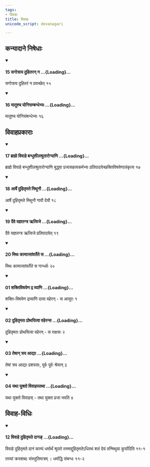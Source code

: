 ```yaml
---
tags:
- विवाहः
title: विवाहः
unicode_script: devanagari

---
```

## कन्यादाने निषेधाः

<div class="js_include" newlevelforh1="4" unfilled url="/vedAH_yajuH/taittirIyam/sUtram/ApastambaH/dharma-sUtram/vishvAsa-prastutiH/2/05/11/15_sagotrAya_duhitaran_na.md">
<details open><summary><h4>15 सगोत्राय दुहितरन् न ...{Loading}...</h4></summary>

सगोत्राय दुहितरं न प्रयच्छेत् १५
</details>
</div>
<div class="js_include" newlevelforh1="4" unfilled url="/vedAH_yajuH/taittirIyam/sUtram/ApastambaH/dharma-sUtram/vishvAsa-prastutiH/2/05/11/16_mAtushcha_yonisambandhebhyaH.md">
<details open><summary><h4>16 मातुश्च योनिसम्बन्धेभ्यः ...{Loading}...</h4></summary>

मातुश्च योनिसंबन्धेभ्यः १६
</details>
</div>
  

## विवाहप्रकाराः

<div class="js_include" newlevelforh1="4" unfilled url="/vedAH_yajuH/taittirIyam/sUtram/ApastambaH/dharma-sUtram/vishvAsa-prastutiH/2/05/11/17_brAhme_vivAhe_bandhushIlashrutArogyANi.md">
<details open><summary><h4>17 ब्राह्मे विवाहे बन्धुशीलश्रुतारोग्याणि ...{Loading}...</h4></summary>

ब्राह्मे विवाहे बन्धुशीलश्रुतारोग्याणि बुद्ध्वा प्रजासहत्वकर्मभ्यः प्रतिपादयेच्छक्तिविषयेणालंकृत्य १७
</details>
</div>
<div class="js_include" newlevelforh1="4" unfilled url="/vedAH_yajuH/taittirIyam/sUtram/ApastambaH/dharma-sUtram/vishvAsa-prastutiH/2/05/11/18_ArShe_duhitRmate_mithunau.md">
<details open><summary><h4>18 आर्षे दुहितृमते मिथुनौ ...{Loading}...</h4></summary>

आर्षे दुहितृमते मिथुनौ गावौ देयौ १८
</details>
</div>
<div class="js_include" newlevelforh1="4" unfilled url="/vedAH_yajuH/taittirIyam/sUtram/ApastambaH/dharma-sUtram/vishvAsa-prastutiH/2/05/11/19_daive_yajnatantra_Rtvije.md">
<details open><summary><h4>19 दैवे यज्ञतन्त्र ऋत्विजे ...{Loading}...</h4></summary>

दैवे यज्ञतन्त्र ऋत्विजे प्रतिपादयेत् १९
</details>
</div>
<div class="js_include" newlevelforh1="4" unfilled url="/vedAH_yajuH/taittirIyam/sUtram/ApastambaH/dharma-sUtram/vishvAsa-prastutiH/2/05/11/20_mithaH_kAmAtsAMvartete_sa.md">
<details open><summary><h4>20 मिथः कामात्सांवर्तेते स ...{Loading}...</h4></summary>

मिथः कामात्सांवर्तेते स गान्धर्वः २०
</details>
</div>
<div class="js_include" newlevelforh1="4" unfilled url="/vedAH_yajuH/taittirIyam/sUtram/ApastambaH/dharma-sUtram/vishvAsa-prastutiH/2/05/12/01_shaktiviShayeNa_dra_vyANi.md">
<details open><summary><h4>01 शक्तिविषयेण द्र व्याणि ...{Loading}...</h4></summary>

शक्ति-विषयेण द्रव्याणि दत्वा वहेरन् - स आसुरः १
</details>
</div>
<div class="js_include" newlevelforh1="4" unfilled url="/vedAH_yajuH/taittirIyam/sUtram/ApastambaH/dharma-sUtram/vishvAsa-prastutiH/2/05/12/02_duhitRmataH_prothayitvA_vaheransa.md">
<details open><summary><h4>02 दुहितृमतः प्रोथयित्वा वहेरन्स ...{Loading}...</h4></summary>

दुहितृमतः प्रोथयित्वा वहेरन् - स राक्षसः २
</details>
</div>
<div class="js_include" newlevelforh1="4" unfilled url="/vedAH_yajuH/taittirIyam/sUtram/ApastambaH/dharma-sUtram/vishvAsa-prastutiH/2/05/12/03_teShAn_traya_AdyAH.md">
<details open><summary><h4>03 तेषान् त्रय आद्याः ...{Loading}...</h4></summary>

तेषां त्रय आद्याः प्रशस्ताः, पूर्वः पूर्वः श्रेयान् ३
</details>
</div>
<div class="js_include" newlevelforh1="4" unfilled url="/vedAH_yajuH/taittirIyam/sUtram/ApastambaH/dharma-sUtram/vishvAsa-prastutiH/2/05/12/04_yathA_yukto_vivAhastathA.md">
<details open><summary><h4>04 यथा युक्तो विवाहस्तथा ...{Loading}...</h4></summary>

यथा युक्तो विवाहस् - तथा युक्ता प्रजा भवति ४
</details>
</div>
  

## विवाह-विधिः

<div class="js_include" newlevelforh1="4" unfilled url="/vedAH_yajuH/taittirIyam/sUtram/ApastambaH/dharma-sUtram/vishvAsa-prastutiH/2/06/13/11_vivAhe_duhitRmate_dAna~N.md">
<details open><summary><h4>12 विवाहे दुहितृमते दानङ् ...{Loading}...</h4></summary>

विवाहे दुहितृमते दानं काम्यं धर्मार्थं श्रूयते तस्माद्दुहितृमतेऽधिरथं शतं देयं तन्मिथुया कुर्यादिति ११-१  

तस्यां क्रयशब्दः संस्तुतिमात्रम् । धर्माद्धि संबन्धः ११-२  

</details>
</div>